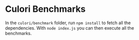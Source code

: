 # Culori Benchmarks

In the `culori/benchmark` folder, run `npm install` to fetch all the dependencies. With `node index.js` you can then execute all the benchmarks.
